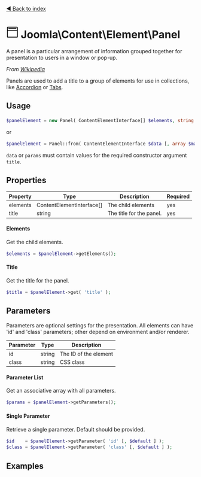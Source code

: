 [◄ Back to index](index.md)
# ![Panel icon](assets/panel-32x32.png) Joomla\Content\Element\Panel

A panel is a particular arrangement of information grouped together for presentation to users in a window or pop-up.

_From [Wikipedia](https://en.wikipedia.org/wiki/Panel_(computer_software))_

Panels are used to add a title to a group of elements for use in collections, like [Accordion](Accordion.md) or
[Tabs](Tabs.md).

## Usage

```php
$panelElement = new Panel( ContentElementInterface[] $elements, string $title [, array $params ] );
```

or

```php
$panelElement = Panel::from( ContentElementInterface $data [, array $mapping [, array $params ] ] );
```

`data` or `params` must contain values for the required constructor argument `title`.

## Properties

Property | Type   | Description  | Required
-------- | ------ | ------------ | ----
elements | ContentElementInterface[] | The child elements | yes
title | string | The title for the panel. | yes

#### Elements

Get the child elements.



```php
$elements = $panelElement->getElements();
```

#### Title

Get the title for the panel.



```php
$title = $panelElement->get( 'title' );
```

## Parameters

Parameters are optional settings for the presentation.
All elements can have 'id' and 'class' parameters; other depend on environment 
and/or renderer.

Parameter | Type   | Description
--------- | ------ | -----------
id        | string | The ID of the element
class     | string | CSS class

#### Parameter List

Get an associative array with all parameters.

```php
$params = $panelElement->getParameters();
```

#### Single Parameter

Retrieve a single parameter. Default should be provided.

```php
$id    = $panelElement->getParameter( 'id' [, $default ] );
$class = $panelElement->getParameter( 'class' [, $default ] );
```

## Examples

